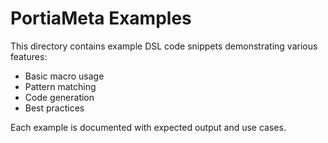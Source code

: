 # PortiaMeta Examples

This directory contains example DSL code snippets demonstrating various features:

- Basic macro usage
- Pattern matching
- Code generation
- Best practices

Each example is documented with expected output and use cases.